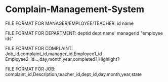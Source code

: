 # Complain-Management-System

FILE FORMAT FOR MANAGER/EMPLOYEE/TEACHER:
id name

FILE FORMAT FOR DEPARTMENT:
deptid dept name' managerId "employee ids"

FILE FORMAT FOR COMPLAINT:
Job_id,complaint_id,manager_id,Employee1_id Employee2_id...,day,month,year,completed?,Highlight?

FILE FORMAT FOR JOB:
complaint_id,Description,teacher_id,dept_id,day,month,year,state